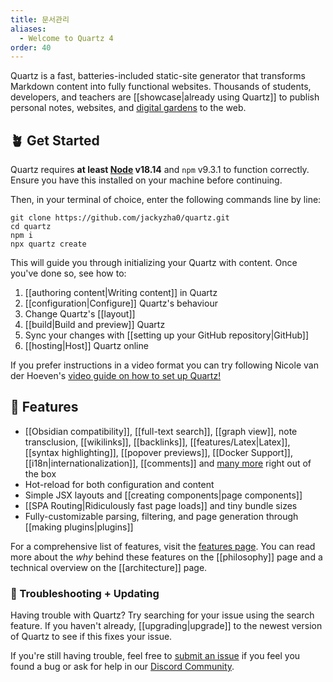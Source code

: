 ```yaml
---
title: 문서관리
aliases:
  - Welcome to Quartz 4
order: 40
---
```


Quartz is a fast, batteries-included static-site generator that transforms Markdown content into fully functional websites. Thousands of students, developers, and teachers are [[showcase|already using Quartz]] to publish personal notes, websites, and [digital gardens](https://jzhao.xyz/posts/networked-thought) to the web.

## 🪴 Get Started

Quartz requires **at least [Node](https://nodejs.org/) v18.14** and `npm` v9.3.1 to function correctly. Ensure you have this installed on your machine before continuing.

Then, in your terminal of choice, enter the following commands line by line:

```shell
git clone https://github.com/jackyzha0/quartz.git
cd quartz
npm i
npx quartz create
```

This will guide you through initializing your Quartz with content. Once you've done so, see how to:

1. [[authoring content|Writing content]] in Quartz
2. [[configuration|Configure]] Quartz's behaviour
3. Change Quartz's [[layout]]
4. [[build|Build and preview]] Quartz
5. Sync your changes with [[setting up your GitHub repository|GitHub]]
6. [[hosting|Host]] Quartz online

If you prefer instructions in a video format you can try following Nicole van der Hoeven's
[video guide on how to set up Quartz!](https://www.youtube.com/watch?v=6s6DT1yN4dw&t=227s)

## 🔧 Features

- [[Obsidian compatibility]], [[full-text search]], [[graph view]], note transclusion, [[wikilinks]], [[backlinks]], [[features/Latex|Latex]], [[syntax highlighting]], [[popover previews]], [[Docker Support]], [[i18n|internationalization]], [[comments]] and [many more](./features) right out of the box
- Hot-reload for both configuration and content
- Simple JSX layouts and [[creating components|page components]]
- [[SPA Routing|Ridiculously fast page loads]] and tiny bundle sizes
- Fully-customizable parsing, filtering, and page generation through [[making plugins|plugins]]

For a comprehensive list of features, visit the [features page](/features). You can read more about the _why_ behind these features on the [[philosophy]] page and a technical overview on the [[architecture]] page.

### 🚧 Troubleshooting + Updating

Having trouble with Quartz? Try searching for your issue using the search feature. If you haven't already, [[upgrading|upgrade]] to the newest version of Quartz to see if this fixes your issue.

If you're still having trouble, feel free to [submit an issue](https://github.com/jackyzha0/quartz/issues) if you feel you found a bug or ask for help in our [Discord Community](https://discord.gg/cRFFHYye7t).
